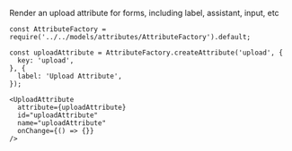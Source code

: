 Render an upload attribute for forms, including label, assistant, input, etc

    const AttributeFactory = require('../../models/attributes/AttributeFactory').default;
    
    const uploadAttribute = AttributeFactory.createAttribute('upload', {
      key: 'upload',
    }, {
      label: 'Upload Attribute',
    });

    <UploadAttribute
      attribute={uploadAttribute}
      id="uploadAttribute"
      name="uploadAttribute"
      onChange={() => {}}
    />